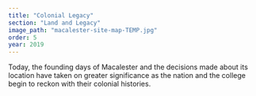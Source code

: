 ```yaml
---
title: "Colonial Legacy"
section: "Land and Legacy"
image_path: "macalester-site-map-TEMP.jpg"
order: 5
year: 2019
---
```


Today, the founding days of Macalester and the decisions made about its location have taken on greater significance as the nation and the college begin to reckon with their colonial histories. 
